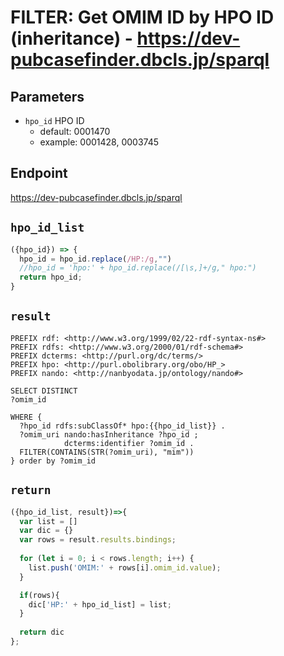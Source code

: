 # FILTER: Get OMIM ID by HPO ID (inheritance) - https://dev-pubcasefinder.dbcls.jp/sparql
## Parameters
* `hpo_id` HPO ID
  * default: 0001470
  * example: 0001428, 0003745

## Endpoint
https://dev-pubcasefinder.dbcls.jp/sparql

## `hpo_id_list`
```javascript
({hpo_id}) => {
  hpo_id = hpo_id.replace(/HP:/g,"")
  //hpo_id = 'hpo:' + hpo_id.replace(/[\s,]+/g," hpo:")
  return hpo_id;
}
```

## `result`
```sparql
PREFIX rdf: <http://www.w3.org/1999/02/22-rdf-syntax-ns#>
PREFIX rdfs: <http://www.w3.org/2000/01/rdf-schema#>
PREFIX dcterms: <http://purl.org/dc/terms/>
PREFIX hpo: <http://purl.obolibrary.org/obo/HP_>
PREFIX nando: <http://nanbyodata.jp/ontology/nando#>

SELECT DISTINCT
?omim_id

WHERE {
  ?hpo_id rdfs:subClassOf* hpo:{{hpo_id_list}} .
  ?omim_uri nando:hasInheritance ?hpo_id ;
            dcterms:identifier ?omim_id .
  FILTER(CONTAINS(STR(?omim_uri), "mim"))
} order by ?omim_id
```

## `return`
```javascript
({hpo_id_list, result})=>{ 
  var list = []
  var dic = {}
  var rows = result.results.bindings;
  
  for (let i = 0; i < rows.length; i++) {
    list.push('OMIM:' + rows[i].omim_id.value);
  }

  if(rows){
    dic['HP:' + hpo_id_list] = list;
  }
  
  return dic
};